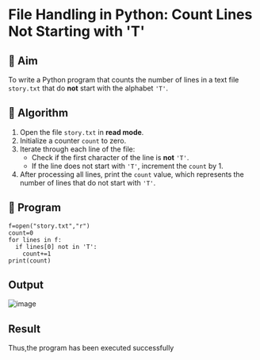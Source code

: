 # File Handling in Python: Count Lines Not Starting with 'T'

## 🎯 Aim
To write a Python program that counts the number of lines in a text file `story.txt` that do **not** start with the alphabet `'T'`.

## 🧠 Algorithm
1. Open the file `story.txt` in **read mode**.
2. Initialize a counter `count` to zero.
3. Iterate through each line of the file:
   - Check if the first character of the line is **not** `'T'`.
   - If the line does not start with `'T'`, increment the `count` by 1.
4. After processing all lines, print the `count` value, which represents the number of lines that do not start with `'T'`.

## 🧾 Program
```
f=open("story.txt","r") 
count=0 
for lines in f: 
  if lines[0] not in 'T': 
    count+=1 
print(count)
```
## Output
![image](https://github.com/user-attachments/assets/a81bdc6c-a6eb-4b15-a5d3-2b1a17aa1505)



## Result
Thus,the program has been executed successfully
